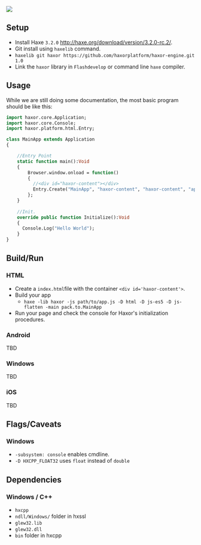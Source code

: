 ![](https://dl.dropboxusercontent.com/u/20655747/haxor/img/github-splash.png)

## Setup  

* Install Haxe `3.2.0` http://haxe.org/download/version/3.2.0-rc.2/.
* Git install using `haxelib` command.
 * `haxelib git haxor https://github.com/haxorplatform/haxor-engine.git 1.0`
* Link the `haxor` library in `Flashdevelop` or command line `haxe` compiler.
 
## Usage  
While we are still doing some documentation, the most basic program should be like this:

```haxe
import haxor.core.Application;
import haxor.core.Console;
import haxor.platform.html.Entry;

class MainApp extends Application
{

 	//Entry Point
 	static function main():Void 
 	{
 		Browser.window.onload = function()
 		{			
 		  //<div id="haxor-content"></div>
 		  Entry.Create("MainApp", "haxor-content", "haxor-content", "app-name", 4);
 		};		
 	}
	
 	//Init.
 	override public function Initialize():Void 
 	{
 	  Console.Log("Hello World");
 	}
}
```
 
## Build/Run

### HTML
* Create a `index.html`file with the container `<div id='haxor-content'>`.
* Build your app
  * `haxe -lib haxor -js path/to/app.js -D html -D js-es5 -D js-flatten -main pack.to.MainApp`
* Run your page and check the console for Haxor's initialization procedures.

### Android  
TBD

### Windows  
TBD

### iOS  
TBD

## Flags/Caveats

### Windows  
 * `-subsystem: console` enables cmdline.
 * `-D HXCPP_FLOAT32` uses `float` instead of `double`

## Dependencies

### Windows / C++
 * `hxcpp`
 * `ndll/Windows/` folder in hxssl
 * `glew32.lib`
 * `glew32.dll`
 * `bin` folder in hxcpp
